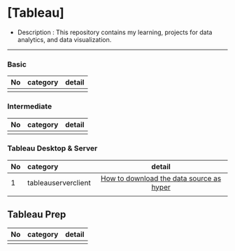 # [Tableau]

- Description : This repository contains my learning, projects for data analytics, and data visualization.
 
---
### Basic
| No | category | detail |
| :--- | :--- | :---: |
|  |  |  |

### Intermediate
| No | category | detail |
| :--- | :--- | :---: |
|  |  |  |

### Tableau Desktop & Server
| No | category | detail |
| :--- | :--- | :---: |
| 1 | tableauserverclient | [How to download the data source as hyper](Tableau_Desktop&Server) |
|  |  |  |

## Tableau Prep
| No | category | detail |
| :--- | :--- | :---: |
|  |  |  |
